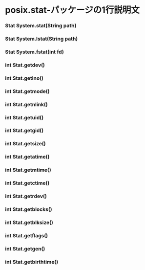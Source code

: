 posix.stat-パッケージの1行説明文
====================

### Stat System.stat(String path)
### Stat System.lstat(String path)
### Stat System.fstat(int fd)
### int Stat.getdev()
### int Stat.getino()
### int Stat.getmode()
### int Stat.getnlink()
### int Stat.getuid()
### int Stat.getgid()
### int Stat.getsize()
### int Stat.getatime()
### int Stat.getmtime()
### int Stat.getctime()
### int Stat.getrdev()
### int Stat.getblocks()
### int Stat.getblksize()
### int Stat.getflags()
### int Stat.getgen()
### int Stat.getbirthtime()
